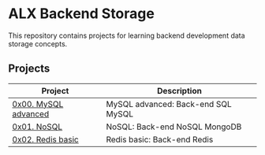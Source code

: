  <h1>ALX Backend Storage</h1>
 <p>This repository contains projects for learning backend development data storage concepts.</p>
    <h2>Projects</h2>
    <table>
        <thead>
            <tr>
                <th>Project</th>
                <th>Description</th>
            </tr>
        </thead>
        <tbody>
            <tr>
                <td><a href="https://github.com/NyasimiPhilip/alx-backend-storage/tree/master/0x00-MySQL_Advanced">0x00. MySQL advanced</a></td>
                <td>MySQL advanced: Back-end SQL MySQL</td>
            </tr>
            <tr>
                <td><a href ="https://github.com/NyasimiPhilip/alx-backend-storage/tree/master/0x01-NoSQL">0x01. NoSQL</a></td>
                <td>NoSQL: Back-end NoSQL MongoDB</td>
            </tr>
            <tr>
                <td><a href="https://github.com/NyasimiPhilip/alx-backend-storage/tree/master/0x02-redis_basic">0x02. Redis basic</a></td>
                <td>Redis basic: Back-end Redis</td>
            </tr>
        </tbody>
    </table>
